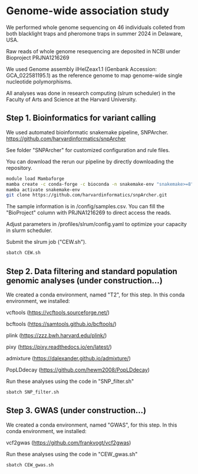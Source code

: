 # Genome-wide association study

We performed whole genome sequencing on 46 individuals colleted from both blacklight traps and pheromone traps in summer 2024 in Delaware, USA.

Raw reads of whole genome resequencing are deposited in NCBI under Bioproject PRJNA1216269

We used Genome assembly ilHelZeax1.1 (Genbank Accession: GCA_022581195.1) as the reference genome to map genome-wide single nucleotide polymorphisms. 

All analyses was done in research computing (slrum scheduler) in the Faculty of Arts and Science at the Harvard University. 

## Step 1. Bioinformatics for variant calling

We used automated bioinformatic snakemake pipeline, SNPArcher.
https://github.com/harvardinformatics/snpArcher

See folder "SNPArcher" for customized configuration and rule files. 

You can download the rerun our pipeline by directly downloading the repository.
```bash
module load Mambaforge
mamba create -c conda-forge -c bioconda -n snakemake-env "snakemake>=8" "python==3.11.4"
mamba activate snakemake-env
git clone https://github.com/harvardinformatics/snpArcher.git
```

The sample information is in /config/samples.csv. You can fill the "BioProject" column with PRJNA1216269 to direct access the reads.

Adjust parameters in /profiles/slrum/config.yaml to optimize your capacity in slurm scheduler. 

Submit the slrum job ("CEW.sh").
```bash
sbatch CEW.sh
```

## Step 2. Data filtering and standard population genomic analyses (under construction...)

We created a conda environment, named "T2", for this step. In this conda environment, we installed:

vcftools (https://vcftools.sourceforge.net/)

bcftools (https://samtools.github.io/bcftools/)

plink (https://zzz.bwh.harvard.edu/plink/)

pixy (https://pixy.readthedocs.io/en/latest/)

admixture (https://dalexander.github.io/admixture/)

PopLDdecay (https://github.com/hewm2008/PopLDdecay)

Run these analyses using the code in "SNP_filter.sh"
```bash
sbatch SNP_filter.sh
```


## Step 3. GWAS (under construction...)
We created a conda environment, named "GWAS", for this step. In this conda environment, we installed:

vcf2gwas (https://github.com/frankvogt/vcf2gwas)

Run these analyses using the code in "CEW_gwas.sh"
```bash
sbatch CEW_gwas.sh
```

